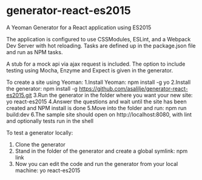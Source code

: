 # generator-react-es2015
A Yeoman Generator for a React application using ES2015

The application is configured to use CSSModules, ESLint, and a Webpack Dev Server with hot reloading. 
Tasks are defined up in the package.json file and run as NPM tasks.

A stub for a mock api via ajax request is included. The option to include testing using Mocha, Enzyme and Expect is given in the generator.

To create a site using Yeoman:
  1.Install Yeoman: npm install -g yo
  2.Install the generator: npm install -g https://github.com/asalilje/generator-react-es2015.git
  3.Run the generator in the folder where you want your new site: yo react-es2015
  4.Answer the questions and wait until the site has been created and NPM install is done
  5.Move into the folder and run: npm run build:dev
  6.The sample site should open on http://localhost:8080, with lint and optionally tests run in the shell


To test a generator locally:
1. Clone the generator
2. Stand in the folder of the generator and create a global symlink: npm link
3. Now you can edit the code and run the generator from your local machine: yo react-es2015
